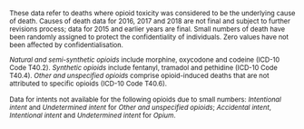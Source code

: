 <small>
These data refer to deaths where opioid toxicity was considered to be the underlying cause of death. Causes of death data for 2016, 2017 and 2018 are not final and subject to further revisions process; data for 2015 and earlier years are final. Small numbers of death have been randomly assigned to protect the confidentiality of individuals. Zero values have not been affected by confidentialisation.

*Natural and semi-synthetic opioids* include morphine, oxycodone and codeine (ICD-10 Code T40.2). *Synthetic opioids* include fentanyl, tramadol and pethidine (ICD-10 Code T40.4). *Other and unspecified opioids* comprise opioid-induced deaths that are not attributed to specific opioids (ICD-10 Code T40.6).   

Data for intents not available for the following opioids due to small numbers: *Intentional intent* and *Undetermined intent* for *Other and unspecified opioids*; *Accidental intent*, *Intentional intent* and *Undetermined intent* for *Opium*.
</small>
